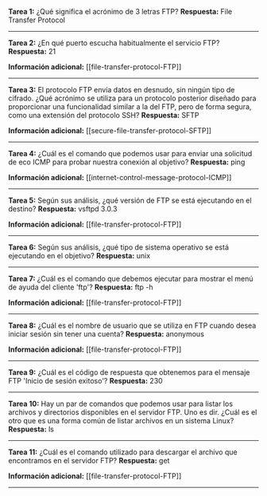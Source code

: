 
**Tarea 1:** ¿Qué significa el acrónimo de 3 letras FTP?
**Respuesta:** File Transfer Protocol


---

**Tarea 2:** ¿En qué puerto escucha habitualmente el servicio FTP?
**Respuesta:** 21

**Información adicional:** [[file-transfer-protocol-FTP]]

---

**Tarea 3:** El protocolo FTP envía datos en desnudo, sin ningún tipo de cifrado. ¿Qué acrónimo se utiliza para un protocolo posterior diseñado para proporcionar una funcionalidad similar a la del FTP, pero de forma segura, como una extensión del protocolo SSH?
**Respuesta:** SFTP

**Información adicional:** [[secure-file-transfer-protocol-SFTP]]

---

**Tarea 4:** ¿Cuál es el comando que podemos usar para enviar una solicitud de eco ICMP para probar nuestra conexión al objetivo?
**Respuesta:** ping

**Información adicional:** [[internet-control-message-protocol-ICMP]]

---

**Tarea 5:** Según sus análisis, ¿qué versión de FTP se está ejecutando en el destino?
**Respuesta:** vsftpd 3.0.3

**Información adicional:** [[file-transfer-protocol-FTP]]

---

**Tarea 6:** Según sus análisis, ¿qué tipo de sistema operativo se está ejecutando en el objetivo?
**Respuesta:** unix

---

**Tarea 7:** ¿Cuál es el comando que debemos ejecutar para mostrar el menú de ayuda del cliente 'ftp'?
**Respuesta:** ftp -h

**Información adicional:** [[file-transfer-protocol-FTP]]

---

**Tarea 8:** ¿Cuál es el nombre de usuario que se utiliza en FTP cuando desea iniciar sesión sin tener una cuenta?
**Respuesta:** anonymous

**Información adicional:** [[file-transfer-protocol-FTP]]

---

**Tarea 9:** ¿Cuál es el código de respuesta que obtenemos para el mensaje FTP 'Inicio de sesión exitoso'?
**Respuesta:** 230

---

**Tarea 10:** Hay un par de comandos que podemos usar para listar los archivos y directorios disponibles en el servidor FTP. Uno es dir. ¿Cuál es el otro que es una forma común de listar archivos en un sistema Linux?
**Respuesta:** ls


---

**Tarea 11:** ¿Cuál es el comando utilizado para descargar el archivo que encontramos en el servidor FTP?
**Respuesta:** get

**Información adicional:** [[file-transfer-protocol-FTP]]

---

